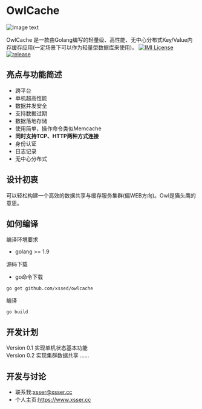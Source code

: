 # OwlCache

![Image text](https://github.com/xssed/owlcache/blob/master/assets/owl.jpg?raw=true)



OwlCache 是一款由Golang编写的轻量级、高性能、无中心分布式Key/Value内存缓存应用(一定场景下可以作为轻量型数据库来使用)。
[![IMI License](https://img.shields.io/github/license/xssed/owlcache.svg)](https://github.com/xssed/owlcache/blob/master/LICENSE)
[![release](https://img.shields.io/github/release/xssed/owlcache.svg?style=popout-square)](https://github.com/xssed/owlcache/releases)



## 亮点与功能简述

* 跨平台
* 单机超高性能
* 数据并发安全
* 支持数据过期
* 数据落地存储
* 使用简单，操作命令类似Memcache
* **同时支持TCP、HTTP两种方式连接**
* 身份认证
* 日志记录
* 无中心分布式


## 设计初衷

可以轻松构建一个高效的数据共享与缓存服务集群(偏WEB方向)。Owl是猫头鹰的意思。


## 如何编译

编译环境要求
* golang >= 1.9

源码下载
* go命令下载
```shell
go get github.com/xssed/owlcache
```

编译
```shell
go build
```



## 开发计划

Version 0.1 实现单机状态基本功能  
Version 0.2 实现集群数据共享
...... 


## 开发与讨论
- 联系我:xsser@xsser.cc
- 个人主页:https://www.xsser.cc

